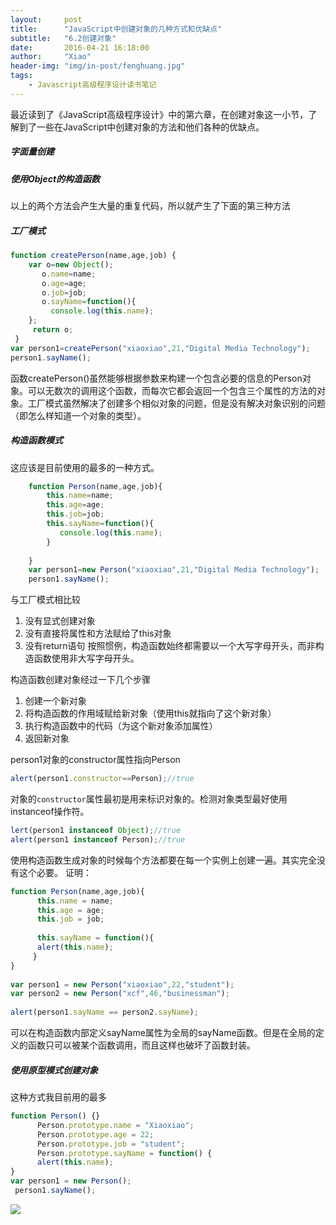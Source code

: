 ```yaml
---
layout:     post
title:      "JavaScript中创建对象的几种方式和优缺点"
subtitle:   "6.2创建对象"
date:       2016-04-21 16:18:00
author:     "Xiao"
header-img: "img/in-post/fenghuang.jpg"
tags:
    - Javascript高级程序设计读书笔记
---
```


最近读到了《JavaScript高级程序设计》中的第六章，在创建对象这一小节，了解到了一些在JavaScript中创建对象的方法和他们各种的优缺点。

##### 字面量创建

##### 使用Object的构造函数

以上的两个方法会产生大量的重复代码，所以就产生了下面的第三种方法

##### 工厂模式

```javascript
function createPerson(name,age,job) {
    var o=new Object();
       o.name=name;
       o.age=age;
       o.job=job;
       o.sayName=function(){
         console.log(this.name);
    };
     return o;
 }
var person1=createPerson("xiaoxiao",21,"Digital Media Technology");
person1.sayName();
```

函数createPerson()虽然能够根据参数来构建一个包含必要的信息的Person对象。可以无数次的调用这个函数，而每次它都会返回一个包含三个属性的方法的对象。工厂模式虽然解决了创建多个相似对象的问题，但是没有解决对象识别的问题（即怎么样知道一个对象的类型）。

##### 构造函数模式

这应该是目前使用的最多的一种方式。

```javascript
    function Person(name,age,job){
        this.name=name;
        this.age=age;
        this.job=job;
        this.sayName=function(){
           console.log(this.name);
        }
      
    }
    var person1=new Person("xiaoxiao",21,"Digital Media Technology");
    person1.sayName();
```

与工厂模式相比较

1. 没有显式创建对象
1. 没有直接将属性和方法赋给了this对象
1. 没有return语句
按照惯例，构造函数始终都需要以一个大写字母开头，而非构造函数使用非大写字母开头。
	
构造函数创建对象经过一下几个步骤
	
1. 创建一个新对象
1. 将构造函数的作用域赋给新对象（使用this就指向了这个新对象）
1. 执行构造函数中的代码（为这个新对象添加属性）
1. 返回新对象
	
person1对象的constructor属性指向Person

```javascript
alert(person1.constructor==Person);//true
```

对象的`constructor`属性最初是用来标识对象的。检测对象类型最好使用instanceof操作符。

```javascript
lert(person1 instanceof Object);//true
alert(person1 instanceof Person);//true
```

使用构造函数生成对象的时候每个方法都要在每一个实例上创建一遍。其实完全没有这个必要。
证明：

```javascript
function Person(name,age,job){
      this.name = name;
      this.age = age;
      this.job = job;
      
      this.sayName = function(){
      alert(this.name);
     }
}
      
var person1 = new Person("xiaoxiao",22,"student");
var person2 = new Person("xcf",46,"businessman");
      
alert(person1.sayName == person2.sayName);
```

可以在构造函数内部定义sayName属性为全局的sayName函数。但是在全局的定义的函数只可以被某个函数调用，而且这样也破坏了函数封装。

##### 使用原型模式创建对象

这种方式我目前用的最多

```javascript
function Person() {}
      Person.prototype.name = "Xiaoxiao";
      Person.prototype.age = 22;
      Person.prototype.job = "student";
      Person.prototype.sayName = function() {
      alert(this.name);
}
var person1 = new Person();
 person1.sayName();
```
![](http://7fv8kc.com1.z0.glb.clouddn.com/prototype.png)